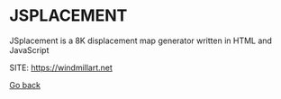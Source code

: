 # JSPLACEMENT
 
 JSplacement is a 8K displacement map generator written in HTML and JavaScript
 
 SITE: https://windmillart.net

 [Go back](https://portable-linux-apps.github.io/apps.html)

